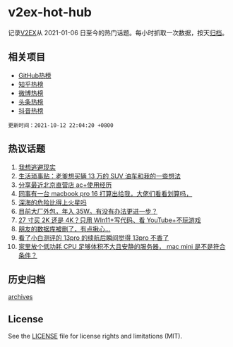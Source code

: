 # v2ex-hot-hub

 记录[V2EX](https://www.v2ex.com/)从 2021-01-06 日至今的热门话题。每小时抓取一次数据，按天[归档](archives)。
 
 ## 相关项目

- [GitHub热榜](https://github.com/snaildev/github-hot-hub)
- [知乎热榜](https://github.com/snaildev/zhihu-hot-hub)
- [微博热榜](https://github.com/snaildev/weibo-hot-hub)
- [头条热榜](https://github.com/snaildev/toutiao-hot-hub)
- [抖音热榜](https://github.com/snaildev/douyin-hot-hub)


 `更新时间：2021-10-12 22:04:20 +0800`

## 热议话题

1. [我想逃避现实](https://www.v2ex.com/t/807189)
1. [生活琐事贴：老爹想买辆 13 万的 SUV 油车和我的一些想法](https://www.v2ex.com/t/807299)
1. [分享最近北京直营店 ac+使用经历](https://www.v2ex.com/t/807236)
1. [同事有一台 macbook pro 16 打算出给我，大佬们看看划算吗，](https://www.v2ex.com/t/807267)
1. [深海的危险比得上火星吗](https://www.v2ex.com/t/807210)
1. [目前大厂外包，年入 35W。有没有办法更进一步？](https://www.v2ex.com/t/807238)
1. [27 寸买 2K 还是 4K？只用 WIn11+写代码、看 YouTube+不玩游戏](https://www.v2ex.com/t/807282)
1. [朋友的数据库被删了，有点揪心...](https://www.v2ex.com/t/807226)
1. [看了小白测评的 13pro 的续航后瞬间觉得 13pro 不香了](https://www.v2ex.com/t/807290)
1. [家里放个低功耗 CPU 足够体积不大且安静的服务器， mac mini 是不是符合条件？](https://www.v2ex.com/t/807240)

## 历史归档

[archives](archives)

## License

See the [LICENSE](LICENSE) file for license rights and limitations (MIT).
